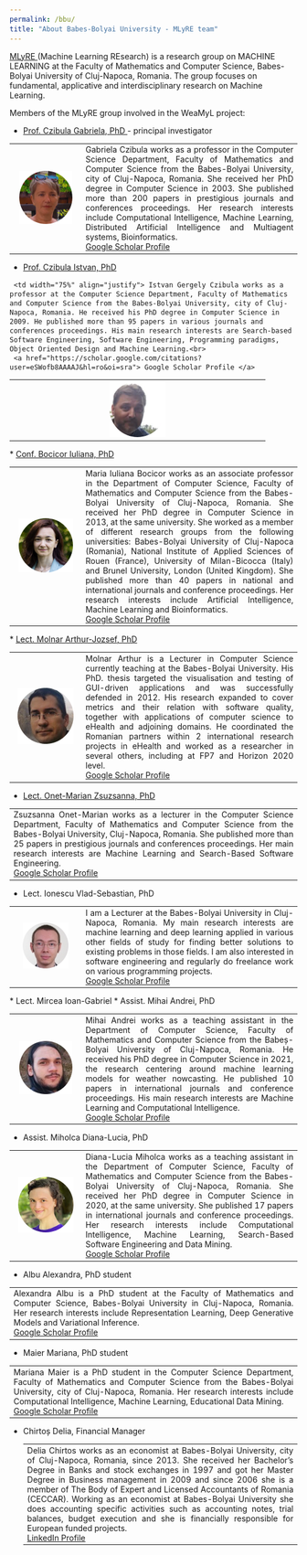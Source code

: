 ```yaml
---
permalink: /bbu/
title: "About Babes-Bolyai University - MLyRE team"
---
```


<a href="http://www.cs.ubbcluj.ro/ml/">MLyRE </a> (Machine Learning REsearch) is a research group on MACHINE LEARNING at the Faculty of Mathematics and Computer Science, Babes-Bolyai University of Cluj-Napoca, Romania. The group focuses on fundamental, applicative and interdisciplinary research on Machine Learning.

Members of the MLyRE group involved in the WeaMyL project:

* <a href= "http://www.cs.ubbcluj.ro/~gabis/"> Prof. Czibula Gabriela, PhD </a> - principal investigator
<table>
<tr>
<td width="25%" ><center> <img src="/assets/images/bio/circle_GabrielaCzibula.png"/> </center></td>
<td align="justify">
Gabriela Czibula works as a professor in the Computer Science Department, Faculty of Mathematics and Computer Science from the Babes-Bolyai University, city of Cluj-Napoca, Romania. She received her PhD degree in Computer Science in 2003. She published more than 200 papers in prestigious journals and conferences proceedings. Her research interests include Computational Intelligence, Machine Learning, Distributed Artificial Intelligence and Multiagent systems, Bioinformatics.<br>
<a href="https://scholar.google.com/citations?user=0_ybi_oAAAAJ&hl=ro"> Google Scholar Profile </a>
</td>
</tr>
</table>

* <a href= "http://www.cs.ubbcluj.ro/~istvanc/"> Prof. Czibula Istvan, PhD </a>
<table>
<tr>
<td width="25%" ><center> <img src="/assets/images/bio/circle_IstvanCzibula.png"/> </center></td>

     <td width="75%" align="justify"> Istvan Gergely Czibula works as a  professor at the Computer Science Department, Faculty of Mathematics and Computer Science from the Babes-Bolyai University, city of Cluj-Napoca, Romania. He received his PhD degree in Computer Science in 2009. He published more than 95 papers in various journals and conferences proceedings. His main research interests are Search-based Software Engineering, Software Engineering, Programming paradigms, Object Oriented Design and Machine Learning.<br>
     <a href="https://scholar.google.com/citations?user=eSWofb8AAAAJ&hl=ro&oi=sra"> Google Scholar Profile </a>
 </td> </tr>  
</table>
* <a href="https://sites.google.com/view/iuliana-bocicor/home"> Conf. Bocicor Iuliana, PhD </a>
<table>
<tr>
<td width="25%" ><center> <img src="/assets/images/bio/circle_IulianaBocicor.png"/> </center></td>
     <td width="75%" align="justify"> Maria Iuliana Bocicor works as an associate professor in the Department of Computer Science, Faculty of Mathematics and Computer Science from the Babes-Bolyai University of Cluj-Napoca, Romania. She received her PhD degree in Computer Science in 2013, at the same university. She worked as a member of different research groups from the following universities: Babes-Bolyai University of Cluj-Napoca (Romania), National Institute of Applied Sciences of Rouen (France), University of Milan-Bicocca (Italy) and Brunel University, London (United Kingdom). She published more than 40 papers in national and international journals and conference proceedings. Her research interests include Artificial Intelligence, Machine Learning and Bioinformatics.<br>
     <a href="https://scholar.google.com/citations?user=WZnRL3YAAAAJ&hl=en"> Google Scholar Profile </a>
 </td> </tr>  
</table>
* <a href= "https://arthur486.wordpress.com/"> Lect. Molnar Arthur-Jozsef, PhD </a>
<table>
<tr>
<td width="25%" ><center> <img src="/assets/images/bio/ArthurMolnar-circle.png"/> </center></td>
     <td width="75%" align="justify">Molnar Arthur is a Lecturer in Computer Science currently teaching at the Babes-Bolyai University. His PhD. thesis targeted the visualisation and testing of GUI-driven applications and was successfully defended in 2012. His research expanded to cover metrics and their relation with software quality, together with applications of computer science to eHealth and adjoining domains. He coordinated the Romanian partners within 2 international research projects in eHealth and worked as a researcher in several others, including at FP7 and Horizon 2020 level.  <br>
     <a href="https://scholar.google.com/citations?user=aPimZycAAAAJ&hl=en"> Google Scholar Profile </a>
 </td> </tr>  
</table>

* <a href= "http://www.cs.ubbcluj.ro/~marianzsu/"> Lect. Onet-Marian Zsuzsanna, PhD </a>
<table>
 <tr>
 <td align="justify"> Zsuzsanna Onet-Marian works as a lecturer in the Computer Science Department, Faculty of Mathematics and Computer Science from the Babes-Bolyai University, Cluj-Napoca, Romania. She published more than 25 papers in prestigious journals and conferences proceedings. Her main research interests are Machine Learning and Search-Based Software Engineering. <br>
 <a href="https://scholar.google.com/citations?user=U_dLunYAAAAJ&hl=en"> Google Scholar Profile </a>
 </td>
 </tr>
 </table>

* Lect. Ionescu Vlad-Sebastian, PhD
<table>
<tr>
<td width="25%" ><center> <img src="/assets/images/bio/vlad_ionescu-circle.png"/> </center></td>
     <td width="75%" align="justify">I am a Lecturer at the Babes-Bolyai University in Cluj-Napoca, Romania. My main research interests are machine learning and deep learning applied in various other fields of study for finding better solutions to existing problems in those fields. I am also interested in software engineering and regularly do freelance work on various programming projects. <br>
     <a href="https://scholar.google.ro/citations?user=iUuFgp0AAAAJ&hl=en"> Google Scholar Profile </a>
 </td> </tr>  
</table>
* Lect. Mircea Ioan-Gabriel
* Assist. Mihai Andrei, PhD
<table>
<tr>
<td width="25%" ><center> <img src="/assets/images/bio/MihaiAndrei-circle.png"/> </center></td>
     <td width="75%" align="justify"> Mihai Andrei works as a teaching assistant in the Department of Computer Science, Faculty of Mathematics and Computer Science from the Babeș-Bolyai University of Cluj-Napoca, Romania. He received his PhD degree in Computer Science in 2021, the research centering around machine learning models for weather nowcasting. He published 10 papers in international journals and conference proceedings. His main research interests are Machine Learning and Computational Intelligence.
<br>
     <a href="https://scholar.google.com/citations?user=1krQvyoAAAAJ&hl=en"> Google Scholar Profile </a>
 </td> </tr>  
</table>

* Assist. Miholca Diana-Lucia, PhD
<table>
<tr>
<td width="25%" ><center> <img src="/assets/images/bio/circle_DianaMiholca.png"/> </center></td>
     <td width="75%" align="justify"> Diana-Lucia Miholca works as a teaching assistant in the Department of Computer Science, Faculty of Mathematics and Computer Science from the Babes-Bolyai University of Cluj-Napoca, Romania. She received her PhD degree in Computer Science in 2020, at the same university. She published 17 papers in international journals and conference proceedings. Her research interests include Computational Intelligence, Machine Learning, Search-Based Software Engineering and Data Mining.<br>
     <a href="https://scholar.google.ro/citations?user=N8WkF18AAAAJ&hl=en"> Google Scholar Profile </a>
 </td> </tr>  
</table>

* Albu Alexandra, PhD student
<table>
 <tr>
 <td align="justify">
 Alexandra Albu is a PhD student at the Faculty of Mathematics and Computer Science, Babes-Bolyai University in Cluj-Napoca, Romania. Her research interests include Representation Learning, Deep Generative Models and Variational Inference.
<br>
 <a href="https://scholar.google.ro/citations?user=ULzTj-UAAAAJ&hl=en"> Google Scholar Profile </a>
 </td>
 </tr>
 </table>

* Maier Mariana, PhD student
 <table>
  <tr>
  <td align="justify">
  Mariana Maier is a PhD student in the Computer Science Department, Faculty of Mathematics and Computer Science from the Babes-Bolyai University, city of Cluj-Napoca, Romania. Her research interests include Computational Intelligence, Machine Learning, Educational Data Mining. <br>
  <a href="https://scholar.google.com/citations?user=1MQDkl4AAAAJ&hl=ro"> Google Scholar Profile </a>
  </td>
  </tr>
  </table>

* Chirtoș Delia, Financial Manager
   <table>
    <tr>
    <td align="justify">Delia Chirtos works as an economist at Babes-Bolyai University, city of Cluj-Napoca, Romania, since 2013. She received her Bachelor’s Degree in Banks and stock exchanges in 1997 and got her Master Degree in Business management in 2009 and since 2006 she is a member of The Body of Expert and Licensed Accountants of Romania (CECCAR). Working as an economist at Babes-Bolyai University she does accounting specific activities such as accounting notes, trial balances, budget execution and she is financially responsible for European funded projects. <br>
    <a href="https://www.linkedin.com/in/delia-chirtos-60671b224/"> LinkedIn Profile  </a>
    </td>
    </tr>
    </table>
